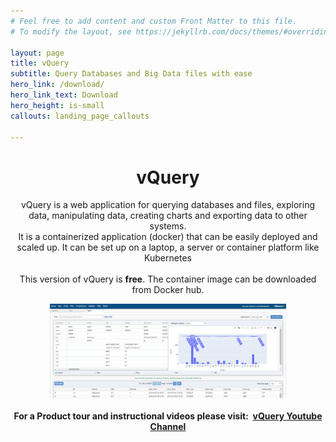 ```yaml
---
# Feel free to add content and custom Front Matter to this file.
# To modify the layout, see https://jekyllrb.com/docs/themes/#overriding-theme-defaults

layout: page
title: vQuery
subtitle: Query Databases and Big Data files with ease
hero_link: /download/
hero_link_text: Download
hero_height: is-small
callouts: landing_page_callouts

---
```


<div align="center"><h1>vQuery</h1></div>

<div align="center">
vQuery is a web application for querying databases and files, exploring data, manipulating data, creating charts and exporting data to other systems.<br>
It is a containerized application (docker) that can be easily deployed and scaled up. It can be set up on a laptop, a server or container platform like Kubernetes<br><br>
This version of vQuery is <b>free</b>. The container image can be downloaded from Docker hub.
</div>
<p></p>
<div align="center"><img src="/images/vquery_welcome1_flat.png" width="75%" height="75%" class="welcome_ui_img_center" /></div>

<br>

<div align="center"><b>For a Product tour and instructional videos please visit:&nbsp;&nbsp;<a href="url">vQuery Youtube Channel</a></b></div>